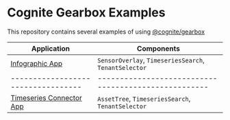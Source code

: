 # Cognite Gearbox Examples

This repository contains several examples of using [@cognite/gearbox](https://github.com/cognitedata/gearbox.js)

| Application                        | Components                                           |
| ---------------------------------- | ---------------------------------------------------- |
| [Infographic App][infographic-app] | `SensorOverlay`, `TimeseriesSearch`, `TenantSelector` |
| ---------------------------------- | ---------------------------------------------------- |
| [Timeseries Connector App][timeseries-connector-app] | `AssetTree`, `TimeseriesSearch`, `TenantSelector` |

[infographic-app]: https://github.com/cognitedata/javascript-getting-started/tree/infographic_app/infographic-app
[timeseries-connector-app]: https://github.com/cognitedata/javascript-getting-started/tree/timeseries-connector_app/timeseries-connector-app